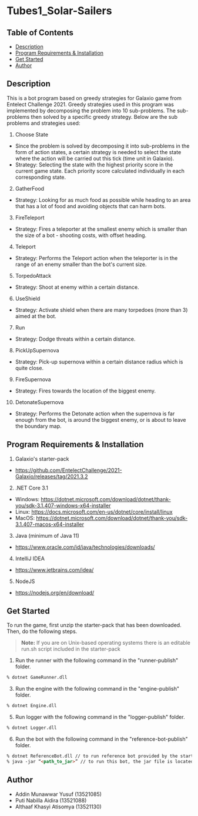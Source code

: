 # Tubes1_Solar-Sailers

## Table of Contents

- [Description](#description)
- [Program Requirements & Installation](#program_requirements_&_Installation)
- [Get Started](#Get_Started)
- [Author](#author)

## Description
This is a bot program based on greedy strategies for Galaxio game from Entelect Challenge 2021.
Greedy strategies used in this program was implemented by decomposing the problem into 10 sub-problems.
The sub-problems then solved by a specific greedy strategy. 
Below are the sub problems and strategies used:

1. Choose State
- Since the problem is solved by decomposing it into sub-problems in the form of action states, 
a certain strategy is needed to select the state where the action will be carried out this tick (time unit in Galaxio). 
- Strategy: Selecting the state with the highest priority score in the current game state. 
Each priority score calculated individually in each corresponding  state.

2. GatherFood
- Strategy: Looking for as much food as possible while heading to an area that has a lot of food and avoiding objects that can harm bots.

3. FireTeleport
- Strategy: Fires a teleporter at the smallest enemy which is smaller than the size of a bot - shooting costs, with offset heading.

4. Teleport
- Strategy: Performs the Teleport action when the teleporter is in the range of an enemy smaller than the bot's current size.

5. TorpedoAttack
- Strategy: Shoot at enemy within a certain distance.

6. UseShield
- Strategy: Activate shield when there are many torpedoes (more than 3) aimed at the bot.

7. Run
- Strategy: Dodge threats within a certain distance.

8. PickUpSupernova
- Strategy: Pick-up supernova within a certain distance radius which is quite close.

9. FireSupernova
- Strategy: Fires towards the location of the biggest enemy.

10. DetonateSupernova
- Strategy: Performs the Detonate action when the supernova is far enough from the bot, is around the biggest enemy, or is about to leave the boundary map.

## Program Requirements & Installation
1. Galaxio's starter-pack
* https://github.com/EntelectChallenge/2021-Galaxio/releases/tag/2021.3.2
2. .NET Core 3.1
* Windows: https://dotnet.microsoft.com/download/dotnet/thank-you/sdk-3.1.407-windows-x64-installer
* Linux: https://docs.microsoft.com/en-us/dotnet/core/install/linux
* MacOS: https://dotnet.microsoft.com/download/dotnet/thank-you/sdk-3.1.407-macos-x64-installer
3. Java (minimum of Java 11)
* https://www.oracle.com/id/java/technologies/downloads/
4. IntelIiJ IDEA
* https://www.jetbrains.com/idea/
5. NodeJS
* https://nodejs.org/en/download/

## Get Started

To run the game, first unzip the starter-pack that has been downloaded. Then, do the following steps.
> **Note:** If you are on Unix-based operating systems there is an editable run.sh script included in the starter-pack
1. Run the runner with the following command in the "runner-publish" folder.
  ```markdown
  % dotnet GameRunner.dll
  ```
3. Run the engine with the following command in the "engine-publish" folder.
  ```markdown
  % dotnet Engine.dll
  ```
5. Run logger with the following command in the "logger-publish" folder.
  ```markdown
  % dotnet Logger.dll
  ```
6. Run the bot with the following command in the "reference-bot-publish" folder.
  ```markdown
  % dotnet ReferenceBot.dll // to run reference bot provided by the starter-pack.
  % java -jar “<path_to_jar>” // to run this bot, the jar file is located in target folder in this repository.

  ```

## Author
- Addin Munawwar Yusuf (13521085)
- Puti Nabilla Aidira (13521088)
- Althaaf Khasyi Atisomya (13521130)
